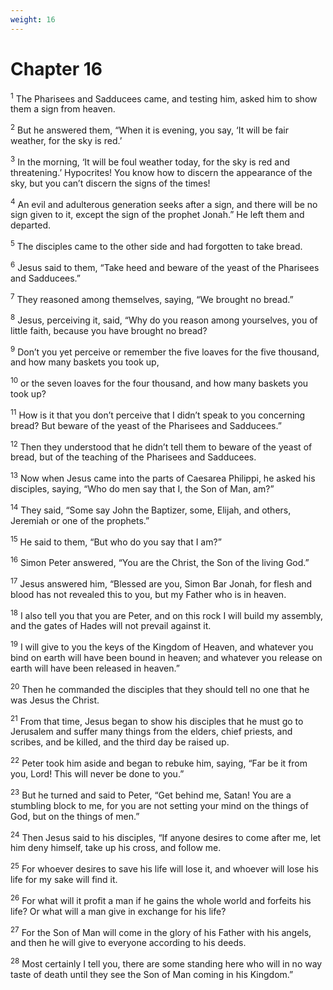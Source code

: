 ```yaml
---
weight: 16
---
```


# Chapter 16

<sup>1</sup> The Pharisees and Sadducees came, and testing him, asked him to show them a sign from heaven. 

<sup>2</sup> But he answered them, “When it is evening, you say, ‘It will be fair weather, for the sky is red.’ 

<sup>3</sup> In the morning, ‘It will be foul weather today, for the sky is red and threatening.’ Hypocrites! You know how to discern the appearance of the sky, but you can’t discern the signs of the times! 

<sup>4</sup> An evil and adulterous generation seeks after a sign, and there will be no sign given to it, except the sign of the prophet Jonah.” He left them and departed. 

<sup>5</sup> The disciples came to the other side and had forgotten to take bread. 

<sup>6</sup> Jesus said to them, “Take heed and beware of the yeast of the Pharisees and Sadducees.” 

<sup>7</sup> They reasoned among themselves, saying, “We brought no bread.” 

<sup>8</sup> Jesus, perceiving it, said, “Why do you reason among yourselves, you of little faith, because you have brought no bread? 

<sup>9</sup> Don’t you yet perceive or remember the five loaves for the five thousand, and how many baskets you took up, 

<sup>10</sup> or the seven loaves for the four thousand, and how many baskets you took up? 

<sup>11</sup> How is it that you don’t perceive that I didn’t speak to you concerning bread? But beware of the yeast of the Pharisees and Sadducees.” 

<sup>12</sup> Then they understood that he didn’t tell them to beware of the yeast of bread, but of the teaching of the Pharisees and Sadducees. 

<sup>13</sup> Now when Jesus came into the parts of Caesarea Philippi, he asked his disciples, saying, “Who do men say that I, the Son of Man, am?” 

<sup>14</sup> They said, “Some say John the Baptizer, some, Elijah, and others, Jeremiah or one of the prophets.” 

<sup>15</sup> He said to them, “But who do you say that I am?” 

<sup>16</sup> Simon Peter answered, “You are the Christ, the Son of the living God.” 

<sup>17</sup> Jesus answered him, “Blessed are you, Simon Bar Jonah, for flesh and blood has not revealed this to you, but my Father who is in heaven. 

<sup>18</sup> I also tell you that you are Peter, and on this rock I will build my assembly, and the gates of Hades will not prevail against it. 

<sup>19</sup> I will give to you the keys of the Kingdom of Heaven, and whatever you bind on earth will have been bound in heaven; and whatever you release on earth will have been released in heaven.” 

<sup>20</sup> Then he commanded the disciples that they should tell no one that he was Jesus the Christ. 

<sup>21</sup> From that time, Jesus began to show his disciples that he must go to Jerusalem and suffer many things from the elders, chief priests, and scribes, and be killed, and the third day be raised up. 

<sup>22</sup> Peter took him aside and began to rebuke him, saying, “Far be it from you, Lord! This will never be done to you.” 

<sup>23</sup> But he turned and said to Peter, “Get behind me, Satan! You are a stumbling block to me, for you are not setting your mind on the things of God, but on the things of men.” 

<sup>24</sup> Then Jesus said to his disciples, “If anyone desires to come after me, let him deny himself, take up his cross, and follow me. 

<sup>25</sup> For whoever desires to save his life will lose it, and whoever will lose his life for my sake will find it. 

<sup>26</sup> For what will it profit a man if he gains the whole world and forfeits his life? Or what will a man give in exchange for his life? 

<sup>27</sup> For the Son of Man will come in the glory of his Father with his angels, and then he will give to everyone according to his deeds. 

<sup>28</sup> Most certainly I tell you, there are some standing here who will in no way taste of death until they see the Son of Man coming in his Kingdom.” 


